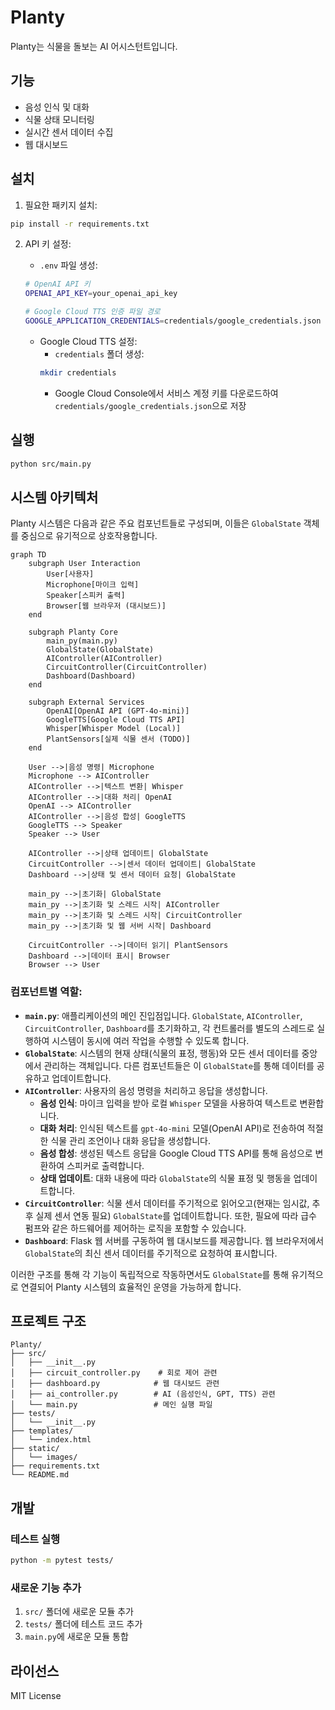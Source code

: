 # Planty

Planty는 식물을 돌보는 AI 어시스턴트입니다.

## 기능

- 음성 인식 및 대화
- 식물 상태 모니터링
- 실시간 센서 데이터 수집
- 웹 대시보드

## 설치

1. 필요한 패키지 설치:
```bash
pip install -r requirements.txt
```

2. API 키 설정:
   - `.env` 파일 생성:
   ```bash
   # OpenAI API 키
   OPENAI_API_KEY=your_openai_api_key
   
   # Google Cloud TTS 인증 파일 경로
   GOOGLE_APPLICATION_CREDENTIALS=credentials/google_credentials.json
   ```
   
   - Google Cloud TTS 설정:
     - `credentials` 폴더 생성:
     ```bash
     mkdir credentials
     ```
     - Google Cloud Console에서 서비스 계정 키를 다운로드하여 `credentials/google_credentials.json`으로 저장

## 실행

```bash
python src/main.py
```

## 시스템 아키텍처

Planty 시스템은 다음과 같은 주요 컴포넌트들로 구성되며, 이들은 `GlobalState` 객체를 중심으로 유기적으로 상호작용합니다.

```mermaid
graph TD
    subgraph User Interaction
        User[사용자]
        Microphone[마이크 입력]
        Speaker[스피커 출력]
        Browser[웹 브라우저 (대시보드)]
    end

    subgraph Planty Core
        main_py(main.py)
        GlobalState(GlobalState)
        AIController(AIController)
        CircuitController(CircuitController)
        Dashboard(Dashboard)
    end

    subgraph External Services
        OpenAI[OpenAI API (GPT-4o-mini)]
        GoogleTTS[Google Cloud TTS API]
        Whisper[Whisper Model (Local)]
        PlantSensors[실제 식물 센서 (TODO)]
    end

    User -->|음성 명령| Microphone
    Microphone --> AIController
    AIController -->|텍스트 변환| Whisper
    AIController -->|대화 처리| OpenAI
    OpenAI --> AIController
    AIController -->|음성 합성| GoogleTTS
    GoogleTTS --> Speaker
    Speaker --> User

    AIController -->|상태 업데이트| GlobalState
    CircuitController -->|센서 데이터 업데이트| GlobalState
    Dashboard -->|상태 및 센서 데이터 요청| GlobalState

    main_py -->|초기화| GlobalState
    main_py -->|초기화 및 스레드 시작| AIController
    main_py -->|초기화 및 스레드 시작| CircuitController
    main_py -->|초기화 및 웹 서버 시작| Dashboard

    CircuitController -->|데이터 읽기| PlantSensors
    Dashboard -->|데이터 표시| Browser
    Browser --> User
```

### 컴포넌트별 역할:

*   **`main.py`**: 애플리케이션의 메인 진입점입니다. `GlobalState`, `AIController`, `CircuitController`, `Dashboard`를 초기화하고, 각 컨트롤러를 별도의 스레드로 실행하여 시스템이 동시에 여러 작업을 수행할 수 있도록 합니다.
*   **`GlobalState`**: 시스템의 현재 상태(식물의 표정, 행동)와 모든 센서 데이터를 중앙에서 관리하는 객체입니다. 다른 컴포넌트들은 이 `GlobalState`를 통해 데이터를 공유하고 업데이트합니다.
*   **`AIController`**: 사용자의 음성 명령을 처리하고 응답을 생성합니다. 
    *   **음성 인식**: 마이크 입력을 받아 로컬 `Whisper` 모델을 사용하여 텍스트로 변환합니다.
    *   **대화 처리**: 인식된 텍스트를 `gpt-4o-mini` 모델(OpenAI API)로 전송하여 적절한 식물 관리 조언이나 대화 응답을 생성합니다.
    *   **음성 합성**: 생성된 텍스트 응답을 Google Cloud TTS API를 통해 음성으로 변환하여 스피커로 출력합니다.
    *   **상태 업데이트**: 대화 내용에 따라 `GlobalState`의 식물 표정 및 행동을 업데이트합니다.
*   **`CircuitController`**: 식물 센서 데이터를 주기적으로 읽어오고(현재는 임시값, 추후 실제 센서 연동 필요) `GlobalState`를 업데이트합니다. 또한, 필요에 따라 급수 펌프와 같은 하드웨어를 제어하는 로직을 포함할 수 있습니다.
*   **`Dashboard`**: Flask 웹 서버를 구동하여 웹 대시보드를 제공합니다. 웹 브라우저에서 `GlobalState`의 최신 센서 데이터를 주기적으로 요청하여 표시합니다.

이러한 구조를 통해 각 기능이 독립적으로 작동하면서도 `GlobalState`를 통해 유기적으로 연결되어 Planty 시스템의 효율적인 운영을 가능하게 합니다.

## 프로젝트 구조

```
Planty/
├── src/
│   ├── __init__.py
│   ├── circuit_controller.py    # 회로 제어 관련
│   ├── dashboard.py            # 웹 대시보드 관련
│   ├── ai_controller.py        # AI (음성인식, GPT, TTS) 관련
│   └── main.py                 # 메인 실행 파일
├── tests/
│   └── __init__.py
├── templates/
│   └── index.html
├── static/
│   └── images/
├── requirements.txt
└── README.md
```

## 개발

### 테스트 실행

```bash
python -m pytest tests/
```

### 새로운 기능 추가

1. `src/` 폴더에 새로운 모듈 추가
2. `tests/` 폴더에 테스트 코드 추가
3. `main.py`에 새로운 모듈 통합

## 라이선스

MIT License
